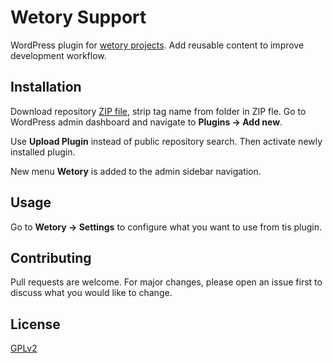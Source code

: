# Wetory Support

WordPress plugin for [wetory projects](https://www.wetory.eu/projects/). Add reusable content to improve development workflow. 

## Installation

Download repository [ZIP file](https://github.com/wetory/wetory-support/archive/master.zip), strip tag name from folder in ZIP fle. Go to WordPress admin dashboard and navigate to **Plugins -> Add new**. 

Use **Upload Plugin** instead of public repository search. Then activate newly installed plugin. 

New menu **Wetory** is added to the admin sidebar navigation.

## Usage

Go to **Wetory -> Settings** to configure what you want to use from tis plugin.

## Contributing
Pull requests are welcome. For major changes, please open an issue first to discuss what you would like to change.

## License
[GPLv2](http://www.gnu.org/licenses/gpl-2.0.html)